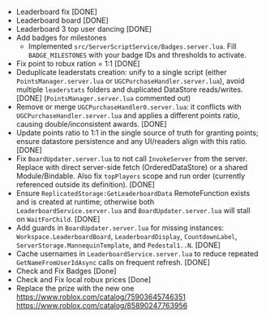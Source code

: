 - Leaderboard fix [DONE]
- Leaderboard board [DONE]
- Leaderboard 3 top user dancing [DONE]
- Add badges for milestones
  - Implemented `src/ServerScriptService/Badges.server.lua`. Fill `BADGE_MILESTONES` with your badge IDs and thresholds to activate.
- Fix point to robux ration = 1:1 [DONE]
- Deduplicate leaderstats creation: unify to a single script (either `PointsManager.server.lua` or `UGCPurchaseHandler.server.lua`), avoid multiple `leaderstats` folders and duplicated DataStore reads/writes. [DONE] (`PointsManager.server.lua` commented out)
- Remove or merge `UGCPurchaseHandler0.server.lua`: it conflicts with `UGCPurchaseHandler.server.lua` and applies a different points ratio, causing double/inconsistent awards. [DONE]
- Update points ratio to 1:1 in the single source of truth for granting points; ensure datastore persistence and any UI/readers align with this ratio. [DONE]
- Fix `BoardUpdater.server.lua` to not call `InvokeServer` from the server. Replace with direct server-side fetch (OrderedDataStore) or a shared Module/Bindable. Also fix `topPlayers` scope and run order (currently referenced outside its definition). [DONE]
- Ensure `ReplicatedStorage:GetLeaderboardData` RemoteFunction exists and is created at runtime; otherwise both `LeaderboardService.server.lua` and `BoardUpdater.server.lua` will stall on `WaitForChild`. [DONE]
- Add guards in `BoardUpdater.server.lua` for missing instances: `Workspace.LeaderboardBoard`, `LeaderboardDisplay`, `CountdownLabel`, `ServerStorage.MannequinTemplate`, and `Pedestal1..N`. [DONE]
- Cache usernames in `LeaderboardService.server.lua` to reduce repeated `GetNameFromUserIdAsync` calls on frequent refresh. [DONE]
- Check and Fix Badges [Done]
- Check and Fix local robux prices [Done]
- Replace the prize with the new one 
  https://www.roblox.com/catalog/75903645746351
  https://www.roblox.com/catalog/85890247763956